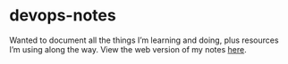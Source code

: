 # devops-notes
Wanted to document all the things I’m learning and doing, plus resources I’m using along the way. View the web version of my notes [here](https://mguery.github.io/devops-notes/).
